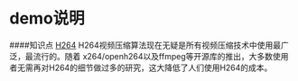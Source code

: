 # demo说明

####知识点
[H264](https://www.jianshu.com/p/97b4dc8c7f00)
H264视频压缩算法现在无疑是所有视频压缩技术中使用最广泛，最流行的。随着 x264/openh264以及ffmpeg等开源库的推出，大多数使用者无需再对H264的细节做过多的研究，这大降低了人们使用H264的成本。
